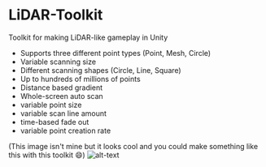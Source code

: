 # LiDAR-Toolkit
Toolkit for making LiDAR-like gameplay in Unity

* Supports three different point types (Point, Mesh, Circle)
* Variable scanning size
* Different scanning shapes (Circle, Line, Square)
* Up to hundreds of millions of points
* Distance based gradient
* Whole-screen auto scan
* variable point size
* variable scan line amount
* time-based fade out
* variable point creation rate

(This image isn't mine but it looks cool and you could make something like this with this toolkit 😄)
![alt-text](https://geospatialmedia.s3.amazonaws.com/wp-content/uploads/2019/01/Wired1.jpg)
